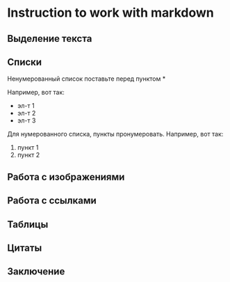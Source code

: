 # Instruction to work with markdown

## Выделение текста

## Списки

Ненумерованный список поставьте перед пунктом *

Например, вот так:

* эл-т 1
* эл-т 2
* эл-т 3

Для нумерованного списка, пункты пронумеровать.
Например, вот так:
1. пункт 1
2. пункт 2

## Работа с изображениями

## Работа с ссылками

## Таблицы

## Цитаты

## Заключение